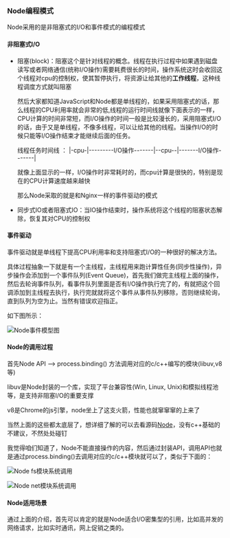 ### Node编程模式

Node采用的是非阻塞式的I/O和事件模式的编程模式

#### 非阻塞式I/O

 * 阻塞(block)：阻塞这个是针对线程的概念。线程在执行过程中如果遇到磁盘读写或者网络通信(统称I/O操作)需要耗费很长的时间，操作系统这时会收回这个线程对cpu的控制权，使其暂停执行，将资源让给其他的**工作线程**，这种线程调度方式就叫阻塞

    然后大家都知道JavaScript和Node都是单线程的，如果采用阻塞式的话，那么线程的CPU利用率就会非常的低,线程的运行时间线就像下面表示的一样，CPU计算的时间非常短，而I/O操作的时间一般是比较漫长的，采用阻塞式I/O的话，由于又是单线程，不像多线程，可以让给其他的线程。当操作I/O的时候只能等I/O操作结束才能继续后面的任务。

    线程任务时间线 ：  |-cpu-|---------I/O操作-------|--cpu--|-------I/O操作-------|

    就像上面显示的一样，I/O操作时非常耗时的，而cpu计算是很快的，特别是现在的CPU计算速度越来越快

    那么Node采取的就是和Nginx一样的事件驱动的模式

* 同步式IO或者阻塞式IO：当IO操作结束时，操作系统将这个线程的阻塞状态解除，恢复其对CPU的控制权

#### 事件驱动

事件驱动就是单线程下提高CPU利用率和支持阻塞式I/O的一种很好的解决方法。

具体过程抽象一下就是有一个主线程，主线程用来跑计算性任务(同步性操作)，异步操作会添加到一个事件队列(Event Queue)，首先我们做完主线程上面的操作，然后去轮询事件队列，看事件队列里面是否有I/O操作执行完了的，有就把这个回调添加到主线程去执行，执行完就就将这个事件从事件队列移除，否则继续轮询，直到队列为空为止。当然有错误欢迎指正。

如下图所示：

![Node事件模型图](http://7xrp7o.com1.z0.glb.clouddn.com/Event%20Drive.png)

#### Node的调用过程

首先Node API  -->  process.binding() 方法调用对应的c/c++编写的模块(libuv,v8等)

libuv是Node封装的一个库，实现了平台兼容性(Win, Linux, Unix)和模拟线程池等，是支持非阻塞I/O的重要支撑

v8是Chrome的js引擎，node坐上了这支火箭，性能也就窜窜窜的上来了

当然上面的这些都太底层了，想详细了解的可以去看源码[Node](https://github.com/nodejs/node)，没有c++基础的不建议，不然处处碰钉

我觉得咱们知道了，Node不能直接操作的内容，然后通过封装API，调用API也就是通过process.binding()去调用对应的c/c++模块就可以了，类似于下面的：

![Node fs模块系统调用](http://7xrp7o.com1.z0.glb.clouddn.com/fs.png)

![Node net模块系统调用](http://7xrp7o.com1.z0.glb.clouddn.com/net.png)

#### Node适用场景

通过上面的介绍，首先可以肯定的就是Node适合I/O密集型的引用，比如高并发的网络请求，比如实时通讯，网上促销之类的。
